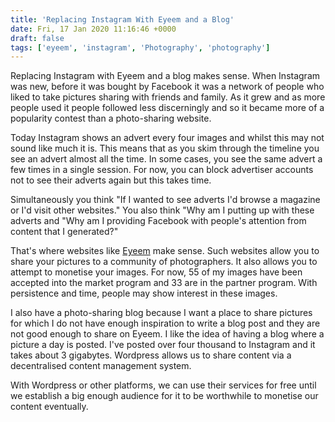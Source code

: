 ```yaml
---
title: 'Replacing Instagram With Eyeem and a Blog'
date: Fri, 17 Jan 2020 11:16:46 +0000
draft: false
tags: ['eyeem', 'instagram', 'Photography', 'photography']
---
```


Replacing Instagram with Eyeem and a blog makes sense. When Instagram was new, before it was bought by Facebook it was a network of people who liked to take pictures sharing with friends and family. As it grew and as more people used it people followed less discerningly and so it became more of a popularity contest than a photo-sharing website.

Today Instagram shows an advert every four images and whilst this may not sound like much it is. This means that as you skim through the timeline you see an advert almost all the time. In some cases, you see the same advert a few times in a single session. For now, you can block advertiser accounts not to see their adverts again but this takes time.

Simultaneously you think "If I wanted to see adverts I'd browse a magazine or I'd visit other websites." You also think "Why am I putting up with these adverts and "Why am I providing Facebook with people's attention from content that I generated?"

That's where websites like [Eyeem](https://www.eyeem.com/u/warza) make sense. Such websites allow you to share your pictures to a community of photographers. It also allows you to attempt to monetise your images. For now, 55 of my images have been accepted into the market program and 33 are in the partner program. With persistence and time, people may show interest in these images.

I also have a photo-sharing blog because I want a place to share pictures for which I do not have enough inspiration to write a blog post and they are not good enough to share on Eyeem. I like the idea of having a blog where a picture a day is posted. I've posted over four thousand to Instagram and it takes about 3 gigabytes. Wordpress allows us to share content via a decentralised content management system.

With Wordpress or other platforms, we can use their services for free until we establish a big enough audience for it to be worthwhile to monetise our content eventually.